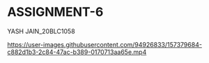 # ASSIGNMENT-6
YASH JAIN_20BLC1058


https://user-images.githubusercontent.com/94926833/157379684-c882d1b3-2c84-47ac-b389-0170713aa65e.mp4

